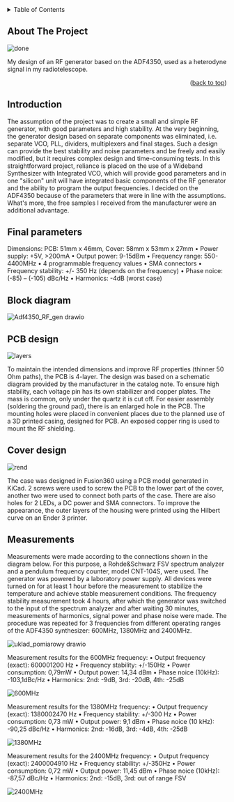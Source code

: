 <!-- TABLE OF CONTENTS -->
<details>
  <summary>Table of Contents</summary>
  <ol>
    <li><a href="#about-the-project">About The Project</a></li>
    <li><a href="#Intruduction">Getting Started</a></li>
    <li><a href="#final parameters">Usage</a></li>
    <li><a href="#block diagram">Roadmap</a></li>
    <li><a href="#PCB design">Contributing</a></li>
    <li><a href="#Cover design">License</a></li>
    <li><a href="#Measurements">Contact</a></li>
  </ol>
</details>



<!-- ABOUT THE PROJECT -->
## About The Project

![done](https://github.com/user-attachments/assets/41e997ae-4e98-4cf5-ba99-e6846f72921f)

My design of an RF generator based on the ADF4350, used as a heterodyne signal in my radiotelescope.

<p align="right">(<a href="#readme-top">back to top</a>)</p>

<!-- GETTING STARTED -->
## Introduction

The assumption of the project was to create a small and simple RF generator, with good parameters and high stability. At the very beginning, the generator design based on separate components was eliminated, i.e. separate VCO, PLL, dividers, multiplexers and final stages. Such a design can provide the best stability and noise parameters and be freely and easily modified, but it requires complex design and time-consuming tests. In this straightforward project, reliance is placed on the use of a Wideband Synthesizer with Integrated VCO, which will provide good parameters and in one "silicon" unit will have integrated basic components of the RF generator and the ability to program the output frequencies. I decided on the ADF4350 because of the parameters that were in line with the assumptions. What's more, the free samples I received from the manufacturer were an additional advantage.

## Final parameters

Dimensions: 
<a>PCB: 51mm x 46mm,</a> 
Cover:  58mm x 53mm x 27mm
•	Power supply: +5V, >200mA
•	Output power: 9-15dBm
•	Frequency range: 550-4400MHz
•	4 programmable frequency values
•	SMA connectors
•	Frequency stability: +/- 350 Hz (depends on the frequency)
•	Phase noice: (-85) – (-105) dBc/Hz
•	Harmonics: -4dB (worst case)

## Block diagram

![Adf4350_RF_gen drawio](https://github.com/user-attachments/assets/f219a649-256a-4758-9969-46e661803fcd)

## PCB design

![layers](https://github.com/user-attachments/assets/94284aad-47f5-4887-89cc-dd1d61b8e70b)

To maintain the intended dimensions and improve RF properties (thinner 50 Ohm paths), the PCB is 4-layer.
The design was based on a schematic diagram provided by the manufacturer in the catalog note. To ensure high stability, each voltage pin has its own stabilizer and copper plates. The mass is common, only under the quartz it is cut off. For easier assembly (soldering the ground pad), there is an enlarged hole in the PCB. The mounting holes were placed in convenient places due to the planned use of a 3D printed casing, designed for PCB. An exposed copper ring is used to mount the RF shielding.

## Cover design

![rend](https://github.com/user-attachments/assets/368149ce-528a-4097-9044-21cd6d2c8bd4)

The case was designed in Fusion360 using a PCB model generated in KiCad. 2 screws were used to screw the PCB to the lower part of the cover, another two were used to connect both parts of the case. There are also holes for 2 LEDs, a DC power and SMA connectors. To improve the appearance, the outer layers of the housing were printed using the Hilbert curve on an Ender 3 printer.

## Measurements

Measurements were made according to the connections shown in the diagram below. For this purpose, a Rohde&Schwarz FSV spectrum analyzer and a pendulum frequency counter, model CNT-104S, were used. The generator was powered by a laboratory power supply. All devices were turned on for at least 1 hour before the measurement to stabilize the temperature and achieve stable measurement conditions. The frequency stability measurement took 4 hours, after which the generator was switched to the input of the spectrum analyzer and after waiting 30 minutes, measurements of harmonics, signal power and phase noise were made. The procedure was repeated for 3 frequencies from different operating ranges of the ADF4350 synthesizer: 600MHz, 1380MHz and 2400MHz.

![uklad_pomiarowy drawio](https://github.com/user-attachments/assets/cabe9ea6-f346-4bdc-83a6-e435a6b4c6d0)

Measurement results for the 600MHz frequency:
•	Output frequency (exact): 600001200 Hz
•	Frequency stability: +/-150Hz
•	Power consumption: 0,79mW
•	Output power: 14,34 dBm
•	Phase noice (10kHz): -103,1dBc/Hz
•	Harmonics: 2nd: -9dB, 3rd: -20dB, 4th: -25dB

![600MHz](https://github.com/user-attachments/assets/d889a8a8-285c-4e35-8fce-2a8144298d5f)

Measurement results for the 1380MHz frequency:
•	Output frequency (exact): 1380002470 Hz
•	Frequency stability: +/-300 Hz
•	Power consumption: 0,73 mW
•	Output power: 9,1 dBm
•	Phase noice (10 kHz): -90,25 dBc/Hz
•	Harmonics: 2nd: -16dB, 3rd: -4dB, 4th: -25dB

![1380MHz](https://github.com/user-attachments/assets/35dca320-ed16-426d-aaf7-635185f00db0)

Measurement results for the 2400MHz frequency:
•	Output frequency (exact): 2400004910 Hz
•	Frequency stability: +/-350Hz
•	Power consumption: 0,72 mW 
•	Output power: 11,45 dBm
•	Phase noice (10kHz): -87,57 dBc/Hz
•	Harmonics: 2nd: -15dB, 3rd: out of range FSV

![2400MHz](https://github.com/user-attachments/assets/e77ad9fe-5c1d-4430-828d-54eb03122ea4)
